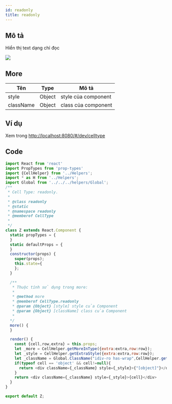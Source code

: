 ```yaml
---
id: readonly
title: readonly
---
```


## **Mô tả**

 Hiển thị text dạng chỉ đọc

![](/img/mycell_readonly.png)

## **More**

| Tên | Type | Mô tả |
| --- | ---- |------ |
| style | Object | style của component |
| className | Object | class của component |

## **Ví dụ**

Xem trong [http://localhost:8080/#/dev/celltype](http://localhost:8080/#/dev/celltype) 

## **Code**

```javascript
import React from 'react'
import PropTypes from 'prop-types'
import {CellHelper} from '../Helpers';
import * as H from '../Helpers';
import Global from '../../../helpers/Global';
/**
 * Cell Type: readonly.
 *
 * @class readonly
 * @static
 * @namespace readonly
 * @memberof CellType
 * 
 */
class Z extends React.Component {
  static propTypes = {
  }
  static defaultProps = {
  }
  constructor(props) {
    super(props);
    this.state={
    };
  }

  /**
   * Thuộc tính sử dụng trong more:
   * 
   * @method more
   * @memberof CellType.readonly
   * @param {Object} [style] style của Component
   * @param {Object} [className] class của Component
   * 
  */
  more() {
  }

  render() {
    const {cell,row,extra} = this.props;
    let _more = CellHelper.getMoreInType({extra:extra,row:row});
    let _style = CellHelper.getExtraStyle({extra:extra,row:row});
    let _className = Global.ClassName("idiv-ro has-wrap",CellHelper.getExtraClassName({extra:extra,row:row,more:_more}));
    if(typeof cell == 'object' && cell!=null){
      return <div className={_className} style={_style}>{"[object]"}</div> 
    }
    return <div className={_className} style={_style}>{cell}</div>
  }
}

export default Z;
```

